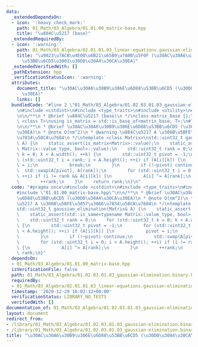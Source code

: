 ```yaml
---
data:
  _extendedDependsOn:
  - icon: ':heavy_check_mark:'
    path: 01_Math/03_Algebra/01.01.00_matrix-base.hpp
    title: "\u884C\u5217 (base)"
  _extendedRequiredBy:
  - icon: ':warning:'
    path: 01_Math/03_Algebra/02.01.01.03_linear-equations.gaussian-elimination.binary.hpp
    title: "\u9023\u7ACB\u4E00\u6B21\u65B9\u7A0B\u5F0F (\u30AC\u30A6\u30B9\u306E\u6D88\
      \u53BB\u6CD5\u3001\u30D0\u30A4\u30CA\u30EA)"
  _extendedVerifiedWith: []
  _pathExtension: hpp
  _verificationStatusIcon: ':warning:'
  attributes:
    document_title: "\u30AC\u30A6\u30B9\u306E\u6D88\u53BB\u6CD5 (\u30D0\u30A4\u30CA\
      \u30EA)"
    links: []
  bundledCode: "#line 2 \"01_Math/03_Algebra/01.02.03.01.03_gaussian-elimination.binary.hpp\"\
    \n#include <cstdint>\n#include <type_traits>\n#include <utility>\n#line 3 \"01_Math/03_Algebra/01.01.00_matrix-base.hpp\"\
    \n\n/**\n * @brief \u884C\u5217 (base)\n */\nclass matrix_base {};\n\ntemplate\
    \ <class T>\nusing is_matrix = std::is_base_of<matrix_base, T>;\n#line 6 \"01_Math/03_Algebra/01.02.03.01.03_gaussian-elimination.binary.hpp\"\
    \n\n/**\n * @brief \u30AC\u30A6\u30B9\u306E\u6D88\u53BB\u6CD5 (\u30D0\u30A4\u30CA\
    \u30EA)\n * @note O(nm^2)\n * @warning \u884C\u5217 A \u306B\u5BFE\u3057\u3066\
    \u7834\u58CA\u7684\n */\ntemplate <class Matrix>\nstd::uint32_t gaussian_elimination(Matrix&\
    \ A) {\n    static_assert(is_matrix<Matrix>::value);\n    static_assert(std::is_same<typename\
    \ Matrix::value_type, bool>::value);\n    std::uint32_t rank = 0;\n    for (std::uint32_t\
    \ k = 0; k < A.width(); ++k) {\n        std::uint32_t pivot = -1;\n        for\
    \ (std::uint32_t i = rank; i < A.height(); ++i) if (A[i][k]) {\n            pivot\
    \ = i;\n            break;\n        }\n        if (!~pivot) continue;\n      \
    \  std::swap(A[pivot], A[rank]);\n        for (std::uint32_t i = 0; i < A.height();\
    \ ++i) if (i != rank && A[i][k]) {\n            A[i] ^= A[rank];\n        }\n\
    \        ++rank;\n    }\n    return rank;\n}\n"
  code: "#pragma once\n#include <cstdint>\n#include <type_traits>\n#include <utility>\n\
    #include \"01.01.00_matrix-base.hpp\"\n\n/**\n * @brief \u30AC\u30A6\u30B9\u306E\
    \u6D88\u53BB\u6CD5 (\u30D0\u30A4\u30CA\u30EA)\n * @note O(nm^2)\n * @warning \u884C\
    \u5217 A \u306B\u5BFE\u3057\u3066\u7834\u58CA\u7684\n */\ntemplate <class Matrix>\n\
    std::uint32_t gaussian_elimination(Matrix& A) {\n    static_assert(is_matrix<Matrix>::value);\n\
    \    static_assert(std::is_same<typename Matrix::value_type, bool>::value);\n\
    \    std::uint32_t rank = 0;\n    for (std::uint32_t k = 0; k < A.width(); ++k)\
    \ {\n        std::uint32_t pivot = -1;\n        for (std::uint32_t i = rank; i\
    \ < A.height(); ++i) if (A[i][k]) {\n            pivot = i;\n            break;\n\
    \        }\n        if (!~pivot) continue;\n        std::swap(A[pivot], A[rank]);\n\
    \        for (std::uint32_t i = 0; i < A.height(); ++i) if (i != rank && A[i][k])\
    \ {\n            A[i] ^= A[rank];\n        }\n        ++rank;\n    }\n    return\
    \ rank;\n}"
  dependsOn:
  - 01_Math/03_Algebra/01.01.00_matrix-base.hpp
  isVerificationFile: false
  path: 01_Math/03_Algebra/01.02.03.01.03_gaussian-elimination.binary.hpp
  requiredBy:
  - 01_Math/03_Algebra/02.01.01.03_linear-equations.gaussian-elimination.binary.hpp
  timestamp: '2020-12-29 16:02:12+00:00'
  verificationStatus: LIBRARY_NO_TESTS
  verifiedWith: []
documentation_of: 01_Math/03_Algebra/01.02.03.01.03_gaussian-elimination.binary.hpp
layout: document
redirect_from:
- /library/01_Math/03_Algebra/01.02.03.01.03_gaussian-elimination.binary.hpp
- /library/01_Math/03_Algebra/01.02.03.01.03_gaussian-elimination.binary.hpp.html
title: "\u30AC\u30A6\u30B9\u306E\u6D88\u53BB\u6CD5 (\u30D0\u30A4\u30CA\u30EA)"
---
```

